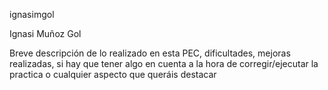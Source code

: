 ignasimgol

Ignasi Muñoz Gol

Breve descripción de lo realizado en esta PEC, dificultades, mejoras realizadas, si
hay que tener algo en cuenta a la hora de corregir/ejecutar la practica o cualquier
aspecto que queráis destacar